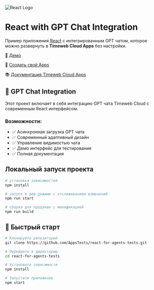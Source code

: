![React Logo](https://st.timeweb.com/cloud-static/apps-logo/react.svg)

# React with GPT Chat Integration

Пример приложения [React](https://react.dev/) с интегрированным GPT чатом, которое можно развернуть в **Timeweb Cloud Apps** без настройки.

:tada: [Демо](https://timeweb-cloud-app-example-react-65cc.twc1.net)

:rocket: [Создать свой Apps](https://timeweb.cloud/my/apps/create)

:books: [Документация Timeweb Cloud Apps](https://timeweb.cloud/docs/apps)

## 🤖 GPT Chat Integration

Этот проект включает в себя интеграцию GPT чата Timeweb Cloud с современным React интерфейсом.

### Возможности:
- ✅ Асинхронная загрузка GPT чата
- ✅ Современный адаптивный дизайн
- ✅ Управление видимостью чата
- ✅ Демо интерфейс для тестирования
- ✅ Полная документация

## <a name="dev"></a>Локальный запуск проекта

```bash
# установка зависимостей
npm install

# запуск в дев режиме с отслеживанием изменений
npm run start

# сборка для продакшн с минификацией
npm run build
```

## 🚀 Быстрый старт

```bash
# Клонируйте репозиторий
git clone https://github.com/AppsTests/react-for-agents-tests.git

# Перейдите в директорию
cd react-for-agents-tests

# Установите зависимости
npm install

# Запустите приложение
npm start
```

